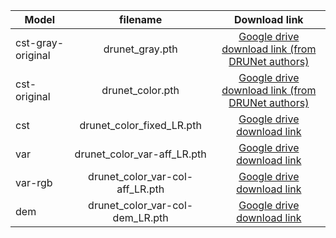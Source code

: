 |Model|filename|Download link|
|---|:--:|:--:|
cst-gray-original |drunet_gray.pth| [Google drive download link (from DRUNet authors)](https://drive.google.com/drive/folders/13kfr3qny7S2xwG9h7v95F5mkWs0OmU0D?usp=sharing) |
cst-original |drunet_color.pth| [Google drive download link (from DRUNet authors)](https://drive.google.com/drive/folders/13kfr3qny7S2xwG9h7v95F5mkWs0OmU0D?usp=sharing) |
cst |drunet_color_fixed_LR.pth| [Google drive download link](https://drive.google.com/drive/folders/1yr_jqtKWZOuCdwPe0zi0Ig3uyV7P-AWA?usp=sharing) |
var |drunet_color_var-aff_LR.pth| [Google drive download link](https://drive.google.com/drive/folders/1yr_jqtKWZOuCdwPe0zi0Ig3uyV7P-AWA?usp=sharing) |
var-rgb |drunet_color_var-col-aff_LR.pth| [Google drive download link](https://drive.google.com/drive/folders/1yr_jqtKWZOuCdwPe0zi0Ig3uyV7P-AWA?usp=sharing) |
dem |drunet_color_var-col-dem_LR.pth| [Google drive download link](https://drive.google.com/drive/folders/1yr_jqtKWZOuCdwPe0zi0Ig3uyV7P-AWA?usp=sharing) |